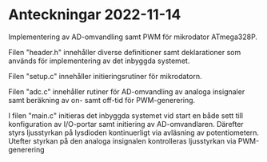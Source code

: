 # Anteckningar 2022-11-14
Implementering av AD-omvandling samt PWM för mikrodator ATmega328P.

Filen "header.h" innehåller diverse definitioner samt deklarationer som används för implementering av det inbyggda systemet.

Filen "setup.c" innehåller initieringsrutiner för mikrodatorn.

Filen "adc.c" innehåller rutiner för AD-omvandling av analoga insignaler samt beräkning av on- samt off-tid för PWM-generering.

I filen "main.c" initieras det inbyggda systemet vid start en både sett till konfiguration av I/O-portar samt initiering av AD-omvandlaren. Därefter styrs ljusstyrkan på lysdioden kontinuerligt via avläsning av potentiometern. Utefter styrkan på den analoga insignalen kontrolleras ljusstyrkan via PWM-generering
